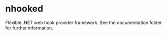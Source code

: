 # nhooked
Flexible .NET web hook provider framework. See the documentation folder for further information.
